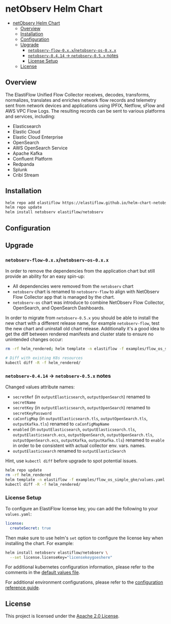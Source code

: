 # netObserv Helm Chart

- [netObserv Helm Chart](#netobserv-helm-chart)
  - [Overview](#overview)
  - [Installation](#installation)
  - [Configuration](#configuration)
  - [Upgrade](#upgrade)
    - [`netobserv-flow-0.x.x`/`netobserv-os-0.x.x`](#netobserv-flow-0xxnetobserv-os-0xx)
    - [`netobserv-0.4.14` -\> `netobserv-0.5.x` notes](#netobserv-0414---netobserv-05x-notes)
    - [License Setup](#license-setup)
  - [License](#license)

## Overview

The ElastiFlow Unified Flow Collector receives, decodes, transforms, normalizes, translates and enriches network flow records and telemetry sent from network devices and applications using IPFIX, Netflow, sFlow and AWS VPC Flow Logs. The resulting records can be sent to various platforms and services, including:

- Elasticsearch
- Elastic Cloud
- Elastic Cloud Enterprise
- OpenSearch
- AWS OpenSearch Service
- Apache Kafka
- Confluent Platform
- Redpanda
- Splunk
- Cribl Stream

## Installation

```sh
helm repo add elastiflow https://elastiflow.github.io/helm-chart-netobserv/
helm repo update
helm install netobserv elastiflow/netobserv
```

## Configuration

## Upgrade

### `netobserv-flow-0.x.x`/`netobserv-os-0.x.x`

In order to remove the dependencies from the application chart but still provide an ability for an easy spin-up:

- All dependencies were removed from the `netobserv` chart
- `netobserv` chart is renamed to `netobserv-flow` to align with NetObserv Flow Collector app that is managed by the chart.
- `netobserv-os` chart was introduce to combine NetObserv Flow Collector, OpenSearch, and OpenSearch Dashboards.

In order to migrate from `netobserv-0.5.x` you should be able to install the new chart with a different release name, for example `netobserv-flow`, test the new chart and uninstall old chart release.
Additionally it's a good idea to get the diff between rendered manifests and cluster state to ensure no unintended changes occur:

```sh
rm -rf helm_rendered; helm template -n elastiflow -f examples/flow_os_simple_gke/values.yaml --output-dir helm_rendered netobserv-flow elastiflow/netobserv-flow

# Diff with existing K8s resources
kubectl diff -R -f helm_rendered/
```

### `netobserv-0.4.14` -> `netobserv-0.5.x` notes

Changed values attribute names:

- `secretRef` (in `outputElasticsearch`, `outputOpenSearch`) renamed to `secretName`
- `secretKey` (in `outputElasticsearch`, `outputOpenSearch`) renamed to `secretKeyPassword`
- `caConfigMap` (in `outputElasticsearch.tls`, `outputOpenSearch.tls`, `outputKafka.tls`) renamed to `caConfigMapName`
- `enabled` (in `outputElasticsearch`, `outputElasticsearch.tls`, `outputElasticsearch.ecs`, `outputOpenSearch`, `outputOpenSearch.tls`, `outputOpenSearch.ecs`, `outputKafka`, `outputKafka.tls`) renamed to `enable` in order to be consistent with actual collector env. vars. names.
- `outputElasticsearch` renamed to `outputElasticSearch`

Hint, use `kubectl diff` before upgrade to spot potential issues.

```sh
helm repo update
rm -rf helm_rendered
helm template -n elastiflow -f examples/flow_os_simple_gke/values.yaml --output-dir helm_rendered netobserv elastiflow/netobserv --version netobserv-0.5.0
kubectl diff -R -f helm_rendered/
```

### License Setup

To configure an ElastiFlow license key, you can add the following to your `values.yaml`:

```yaml
license:
  createSecret: true
```

Then make sure to use helm's `set` option to configure the license key when installing the chart. For example:

```sh
helm install netobserv elastiflow/netobserv \
  --set license.licenseKey="licensekeygoeshere"
```

For additional kubernetes configuration information, please refer to the comments in the [default values file](./charts/netobserv/values.yaml).

For additional environment configurations, please refer to the [configuration reference guide](https://docs.elastiflow.com/docs/config_ref/).

## License

This project is licensed under the [Apache 2.0 License](./LICENSE).
